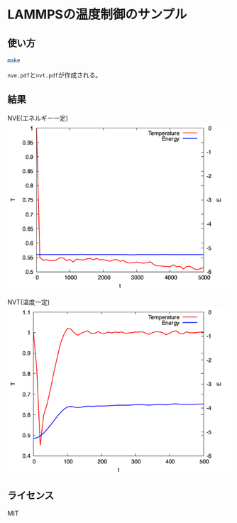 # LAMMPSの温度制御のサンプル

## 使い方

```sh
make
```

`nve.pdf`と`nvt.pdf`が作成される。

## 結果

NVE(エネルギー一定)
![NVE](fig/nve.png)

NVT(温度一定)
![NVT](fig/nvt.png)

## ライセンス

MIT
